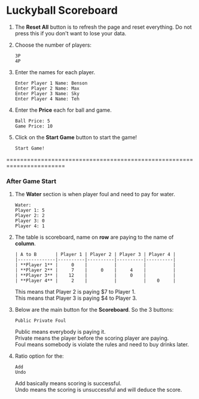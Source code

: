 # Luckyball Scoreboard

1. The **Reset All** button is to refresh the page and reset everything. 
Do not press this if you don't want to lose your data. 

2. Choose the number of players:

   ```
   3P
   4P
   ```


3. Enter the names for each player. 

   ```
   Enter Player 1 Name: Benson
   Enter Player 2 Name: Max
   Enter Player 3 Name: Sky
   Enter Player 4 Name: Teh
   ```

4. Enter the **Price** each for ball and game. 

   ```
   Ball Price: 5
   Game Price: 10
   ```

5. Click on the **Start Game** button to start the game!

   ```
   Start Game!
   ```

=======================================================================
### After Game Start


1. The **Water** section is when player foul and need to pay for water. 

   ```
   Water:
   Player 1: 5
   Player 2: 2
   Player 3: 0
   Player 4: 1
   ```

2. The table is scoreboard, name on **row** are paying to the name of **column**. 

   ```
   | A to B       | Player 1 | Player 2 | Player 3 | Player 4 |
   |--------------|----------|----------|----------|----------|
   | **Player 1** |     0    |          |          |          |
   | **Player 2** |     7    |     0    |     4    |          |
   | **Player 3** |    12    |          |     0    |          |
   | **Player 4** |     2    |          |          |    0     |
   ```
   This means that Player 2 is paying $7 to Player 1.  
   This means that Player 3 is paying $4 to Player 3.  

3. Below are the main button for the **Scoreboard**. So the 3 buttons: 

   ```
   Public Private Foul
   ```

   Public means everybody is paying it.  
   Private means the player before the scoring player are paying.  
   Foul means somebody is violate the rules and need to buy drinks later. 

4. Ratio option for the:

   ```
   Add
   Undo
   ```

   Add basically means scoring is successful.  
   Undo means the scoring is unsuccessful and will deduce the score.  